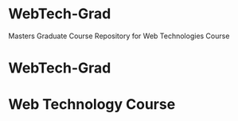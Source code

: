 # WebTech-Grad
Masters Graduate Course Repository for Web Technologies Course
# WebTech-Grad
 # Web Technology Course
